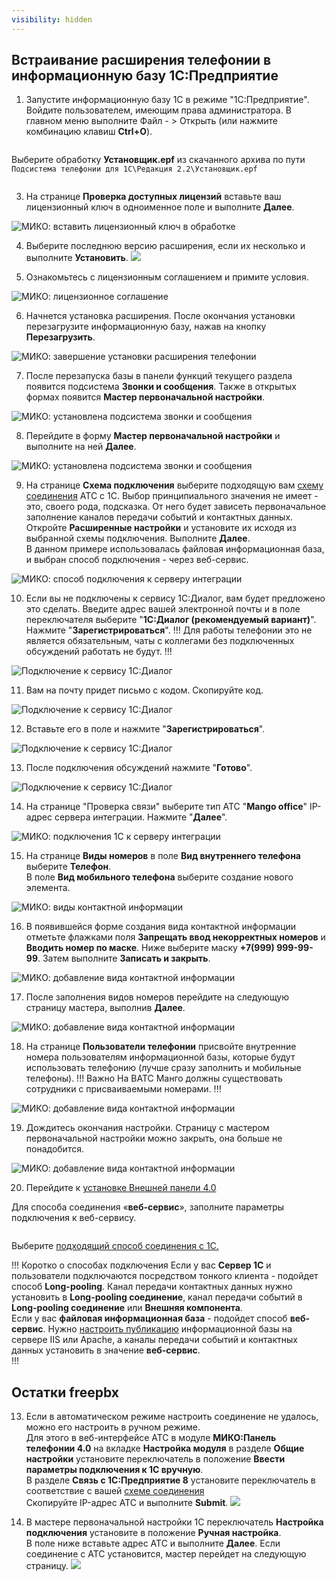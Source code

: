 ```yaml
---
visibility: hidden
---
```


## Встраивание расширения телефонии в информационную базу 1С:Предприятие
1. Запустите информационную базу 1С в режиме "1С:Предприятие". Войдите пользователем, имеющим права администратора.
В главном меню выполните Файл - > Открыть (или нажмите комбинацию клавиш **Ctrl+O**).  

<img class="miko-shadow img-zoomable"  
    src="/assets/mango/mango_23.png"
    data-original="/assets/mango/mango_23.png"
    srcset="/assets/mango/mango_23_prev.png 1x, /assets/mango/mango_23.png 2x" 
    alt=""
/> 

Выберите обработку **Установщик.epf** из скачанного архива по пути `Подсистема телефонии для 1С\Редакция 2.2\Установщик.epf`  

<img class="miko-shadow img-zoomable"  
    src="/assets/mango/mango_12.png"
    data-original="/assets/mango/mango_12.png"
    srcset="/assets/mango/mango_12_prev.png 1x, /assets/mango/mango_12.png 2x" 
    alt=""
/> 

3. На странице **Проверка доступных лицензий** вставьте ваш лицензионный ключ в одноименное поле и выполните **Далее**.

<img class="miko-shadow img-zoomable"  
    src="/assets/mango/mango_24.png"
    data-original="/assets/mango/mango_24.png"
    srcset="/assets/mango/mango_24_prev.png 1x, /assets/mango/mango_24.png 2x" 
    alt="МИКО: вставить лицензионный ключ в обработке"
/> 

4. Выберите последнюю версию расширения, если их несколько и выполните **Установить**.
![](../assets/freepbx/freepbx_1c_3.png)

5. Ознакомьтесь с лицензионным соглашением и примите условия.

<img class="miko-shadow img-zoomable"  
    src="/assets/mango/mango_25.png"
    data-original="/assets/mango/mango_25.png"
    srcset="/assets/mango/mango_25_prev.png 1x, /assets/mango/mango_25.png 2x" 
    alt="МИКО: лицензионное соглашение"
/> 

6. Начнется установка расширения. После окончания установки перезагрузите информационную базу, нажав на кнопку **Перезагрузить**.

<img class="miko-shadow img-zoomable"  
    src="/assets/mango/mango_26.png"
    data-original="/assets/mango/mango_26.png"
    srcset="/assets/mango/mango_26_prev.png 1x, /assets/mango/mango_26.png 2x" 
    alt="МИКО: завершение установки расширения телефонии"
/> 

7. После перезапуска базы в панели функций текущего раздела появится подсистема **Звонки и сообщения**. Также в открытых формах появится **Мастер первоначальной настройки**.

<img class="miko-shadow img-zoomable"  
    src="/assets/mango/mango_27.png"
    data-original="/assets/mango/mango_27.png"
    srcset="/assets/mango/mango_27_prev.png 1x, /assets/mango/mango_27.png 2x" 
    alt="МИКО: установлена подсистема звонки и сообщения"
/> 

8. Перейдите в форму **Мастер первоначальной настройки** и выполните на ней **Далее**.

<img class="miko-shadow img-zoomable"  
    src="/assets/mango/mango_28.png"
    data-original="/assets/mango/mango_28.png"
    srcset="/assets/mango/mango_28_prev.png 1x, /assets/mango/mango_28.png 2x" 
    alt="МИКО: установлена подсистема звонки и сообщения"
/> 

9. На странице **Схема подключения** выберите подходящую вам [схему соединения](/root-guides/select-connection-mode) АТС с 1С. Выбор принципиального значения не имеет - это, своего рода, подсказка. От него будет зависеть первоначальное заполнение каналов передачи событий и контактных данных.  
Откройте **Расширенные настройки** и установите их исходя из выбранной схемы подключения. Выполните **Далее**.  
В данном примере использовалась файловая информационная база, и выбран способ подключения - через веб-сервис.

<img class="miko-shadow img-zoomable"  
    src="/assets/mango/mango_29.png"
    data-original="/assets/mango/mango_29.png"
    srcset="/assets/mango/mango_29_prev.png 1x, /assets/mango/mango_29.png 2x" 
    alt="МИКО: способ подключения к серверу интеграции"
/> 

10. Если вы не подключены к сервису 1С:Диалог, вам будет предложено это сделать. Введите адрес вашей электронной почты и в поле переключателя выберите "**1С:Диалог (рекомендуемый вариант)**". Нажмите "**Зарегистрироваться**".
!!!
Для работы телефонии это не является обязательным, чаты с коллегами без подключенных обсуждений работать не будут.
!!!

<img class="miko-shadow"  
    src="/assets/mango/mango_16.png"
    alt="Подключение к сервису 1С:Диалог"
/> 

11. Вам на почту придет письмо с кодом. Скопируйте код.

<img class="miko-shadow"  
    src="/assets/mango/mango_17.png"
    alt="Подключение к сервису 1С:Диалог"
/> 

12. Вставьте его в поле и нажмите "**Зарегистрироваться**".

<img class="miko-shadow"  
    src="/assets/mango/mango_18.png"
    alt="Подключение к сервису 1С:Диалог"
/> 

13. После подключения обсуждений нажмите "**Готово**".

<img class="miko-shadow"  
    src="/assets/mango/mango_19.png"
    alt="Подключение к сервису 1С:Диалог"
/> 

14. На странице "Проверка связи" выберите тип АТС "**Mango office**" IP-адрес сервера интеграции. Нажмите "**Далее**".

<img class="miko-shadow img-zoomable"  
    src="/assets/mango/mango_30.png"
    data-original="/assets/mango/mango_30.png"
    srcset="/assets/mango/mango_30_prev.png 1x, /assets/mango/mango_30.png 2x" 
    alt="МИКО: подключения 1С к серверу интеграции"
/> 

15. На странице **Виды номеров** в поле **Вид внутреннего телефона** выберите **Телефон**.  
В поле **Вид мобильного телефона** выберите создание нового элемента. 

<img class="miko-shadow img-zoomable"  
    src="/assets/mango/mango_31.png"
    data-original="/assets/mango/mango_31.png"
    srcset="/assets/mango/mango_31_prev.png 1x, /assets/mango/mango_31.png 2x" 
    alt="МИКО: виды контактной информации"
/> 

16. В появившейся форме создания вида контактной информации отметьте флажками поля **Запрещать ввод некорректных номеров** и **Вводить номер по маске**.
Ниже выберите маску **+7(999) 999-99-99**. Затем выполните **Записать и закрыть**.

<img class="miko-shadow img-zoomable"  
    src="/assets/mango/mango_32.png"
    data-original="/assets/mango/mango_32.png"
    srcset="/assets/mango/mango_32_prev.png 1x, /assets/mango/mango_32.png 2x" 
    alt="МИКО: добавление вида контактной информации"
/> 

17. После заполнения видов номеров перейдите на следующую страницу мастера, выполнив **Далее**.

<img class="miko-shadow img-zoomable"  
    src="/assets/mango/mango_33.png"
    data-original="/assets/mango/mango_33.png"
    srcset="/assets/mango/mango_33_prev.png 1x, /assets/mango/mango_33.png 2x" 
    alt="МИКО: добавление вида контактной информации"
/> 

18. На странице **Пользователи телефонии** присвойте внутренние номера пользователям информационной базы, которые будут использовать телефонию (лучше сразу заполнить и мобильные телефоны).
!!! Важно
На ВАТС Манго должны существовать сотрудники с присваиваемыми номерами.
!!!

<img class="miko-shadow img-zoomable"  
    src="/assets/mango/mango_34.png"
    data-original="/assets/mango/mango_34.png"
    srcset="/assets/mango/mango_34_prev.png 1x, /assets/mango/mango_34.png 2x" 
    alt="МИКО: добавление вида контактной информации"
/> 

19. Дождитесь окончания настройки. Страницу с мастером первоначальной настройки можно закрыть, она больше не понадобится. 

<img class="miko-shadow img-zoomable"  
    src="/assets/mango/mango_35.png"
    data-original="/assets/mango/mango_35.png"
    srcset="/assets/mango/mango_35_prev.png 1x, /assets/mango/mango_35.png 2x" 
    alt="МИКО: добавление вида контактной информации"
/> 

20. Перейдите к [установке Внешней панели 4.0](/user-guides/panel/install)

Для способа соединения «**веб-сервис**», заполните параметры подключения к веб-сервису.

<img class="miko-shadow"  
    src="/assets/mango/mango_22.png"
    alt=""
/> 

Выберите [подходящий способ соединения с 1С.](/root-guides/select-connection-mode)

!!! Коротко о способах подключения
Если у вас **Сервер 1С** и пользователи подключаются посредством тонкого клиента - подойдет способ **Long-pooling**. Канал передачи контактных данных нужно установить в **Long-pooling соединение**, канал передачи событий в **Long-pooling соединение** или **Внешняя компонента**.  
Если у вас **файловая информационная база** - подойдет способ **веб-сервис**. Нужно [настроить публикацию](/faq/base-publishing) информационной базы на сервере IIS или Apache, а каналы передачи событий и контактных данных установить в значение **веб-сервис**.  
!!!

## Остатки freepbx

13. Если в автоматическом режиме настроить соединение не удалось, можно его настроить в ручном режиме.  
Для этого в веб-интерфейсе АТС в модуле **МИКО:Панель телефонии 4.0** на вкладке **Настройка модуля** в разделе **Общие настройки** установите переключатель в положение **Ввести параметры подключения к 1С вручную**.  
В разделе **Связь с 1С:Предприятие 8** установите переключатель в соответствие с вашей [схеме соединения](/root-guides/select-connection-mode)  
Скопируйте IP-адрес АТС и выполните **Submit**.
![](../assets/freepbx/freepbx_mod_15.png)

14. В мастере первоначальной настройки 1С переключатель **Настройка подключения** установите в положение **Ручная настройка**.  
В поле ниже вставьте адрес АТС и выполните **Далее**. Если соединение с АТС установится, мастер перейдет на следующую страницу.
![](../assets/freepbx/freepbx_1c_11.png)